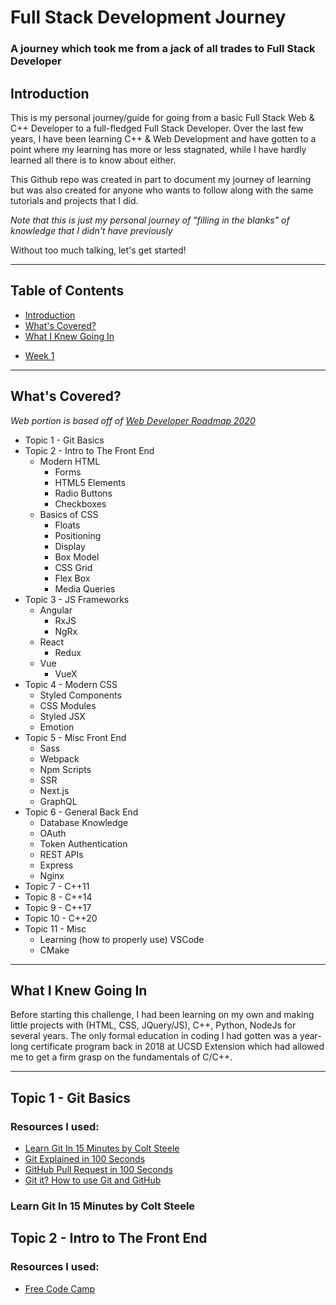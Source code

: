 # Full Stack Development Journey
### A journey which took me from a jack of all trades to Full Stack Developer

## Introduction
This is my personal journey/guide for going from a basic Full Stack Web & C++
Developer to a full-fledged Full Stack Developer. Over the last few years, I
have been learning C++ & Web Development and have gotten to a point where my
learning has more or less stagnated, while I have hardly learned all there is to
know about either.

This Github repo was created in part to document my journey of learning but was
also created for anyone who wants to follow along with the same tutorials and
projects that I did.

*Note that this is just my personal journey of "filling in the blanks" of
knowledge that I didn't have previously*

Without too much talking, let's get started!

---

## Table of Contents
- [Introduction](#introduction)
- [What's Covered?](#whats-covered)
- [What I Knew Going In](#what-i-knew-going-in)

* [Week 1](#week-1---git)

---

## What's Covered?
*Web portion is based off of [Web Developer Roadmap 2020](https://github.com/kamranahmedse/developer-roadmap)*

- Topic 1 - Git Basics
- Topic 2 - Intro to The Front End
  - Modern HTML
    - Forms
    - HTML5 Elements
    - Radio Buttons
    - Checkboxes
  - Basics of CSS
    - Floats
    - Positioning
    - Display
    - Box Model
    - CSS Grid
    - Flex Box
    - Media Queries
- Topic 3 - JS Frameworks
  - Angular
    - RxJS
    - NgRx
  - React
    - Redux
  - Vue
    - VueX
- Topic 4 - Modern CSS
  - Styled Components
  - CSS Modules
  - Styled JSX
  - Emotion
- Topic 5 - Misc Front End
  - Sass
  - Webpack
  - Npm Scripts
  - SSR
  - Next.js
  - GraphQL
- Topic 6 - General Back End
  - Database Knowledge
  - OAuth
  - Token Authentication
  - REST APIs
  - Express
  - Nginx
- Topic 7 - C++11
- Topic 8 - C++14
- Topic 9 - C++17
- Topic 10 - C++20
- Topic 11 - Misc
  - Learning (how to properly use) VSCode
  - CMake
---

## What I Knew Going In
Before starting this challenge, I had been learning on my own and making little
projects with (HTML, CSS, JQuery/JS), C++, Python, NodeJs for several years. The
only formal education in coding I had gotten was a year-long certificate program
back in 2018 at UCSD Extension which had allowed me to get a firm grasp on the
fundamentals of C/C++.

---

## Topic 1 - Git Basics
### Resources I used:
- [Learn Git In 15 Minutes by Colt Steele](https://www.youtube.com/watch?v=USjZcfj8yxE&feature=youtu.be)
- [Git Explained in 100 Seconds](https://www.youtube.com/watch?v=hwP7WQkmECE)
- [GitHub Pull Request in 100 Seconds](https://www.youtube.com/watch?v=8lGpZkjnkt4)
- [Git it? How to use Git and GitHub](https://www.youtube.com/watch?v=HkdAHXoRtos)

### Learn Git In 15 Minutes by Colt Steele

## Topic 2 - Intro to The Front End
### Resources I used:
- [Free Code Camp](https://www.freecodecamp.org/learn)
